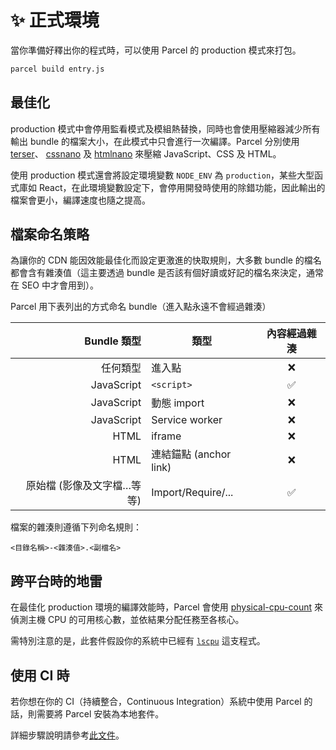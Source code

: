 # ✨ 正式環境

當你準備好釋出你的程式時，可以使用 Parcel 的 production 模式來打包。

```bash
parcel build entry.js
```

## 最佳化

production 模式中會停用監看模式及模組熱替換，同時也會使用壓縮器減少所有輸出 bundle 的檔案大小，在此模式中只會進行一次編譯。Parcel 分別使用 [terser](https://github.com/fabiosantoscode/terser)、 [cssnano](http://cssnano.co) 及 [htmlnano](https://github.com/posthtml/htmlnano) 來壓縮 JavaScript、CSS 及 HTML。

使用 production 模式還會將設定環境變數 `NODE_ENV` 為 `production`，某些大型函式庫如 React，在此環境變數設定下，會停用開發時使用的除錯功能，因此輸出的檔案會更小，編譯速度也隨之提高。

## 檔案命名策略

為讓你的 CDN 能因效能最佳化而設定更激進的快取規則，大多數 bundle 的檔名都會含有雜湊值（這主要透過 bundle 是否該有個好讀或好記的檔名來決定，通常在 SEO 中才會用到）。

Parcel 用下表列出的方式命名 bundle（進入點永遠不會經過雜湊）

| Bundle 類型                | 類型                   | 內容經過雜湊 |
| --------------------------:| ---------------------- |:------------:|
| 任何類型                   | 進入點                 | ❌           |
| JavaScript                 | `<script>`             | ✅           |
| JavaScript                 | 動態 import            | ❌           |
| JavaScript                 | Service worker         | ❌           |
| HTML                       | iframe                 | ❌           |
| HTML                       | 連結錨點 (anchor link) | ❌           |
| 原始檔 (影像及文字檔…等等) | Import/Require/...     | ✅           |

檔案的雜湊則遵循下列命名規則：

`<目錄名稱>-<雜湊值>.<副檔名>`

## 跨平台時的地雷

在最佳化 production 環境的編譯效能時，Parcel 會使用 [physical-cpu-count](https://www.npmjs.com/package/physical-cpu-count) 來偵測主機 CPU 的可用核心數，並依結果分配任務至各核心。

需特別注意的是，此套件假設你的系統中已經有 [`lscpu`](http://manpages.courier-mta.org/htmlman1/lscpu.1.html) 這支程式。

## 使用 CI 時

若你想在你的 CI（持續整合，Continuous Integration）系統中使用 Parcel 的話，則需要將 Parcel 安裝為本地套件。

詳細步驟說明請參考[此文件](getting_started.html#將-parcel-加入至你的專案)。
